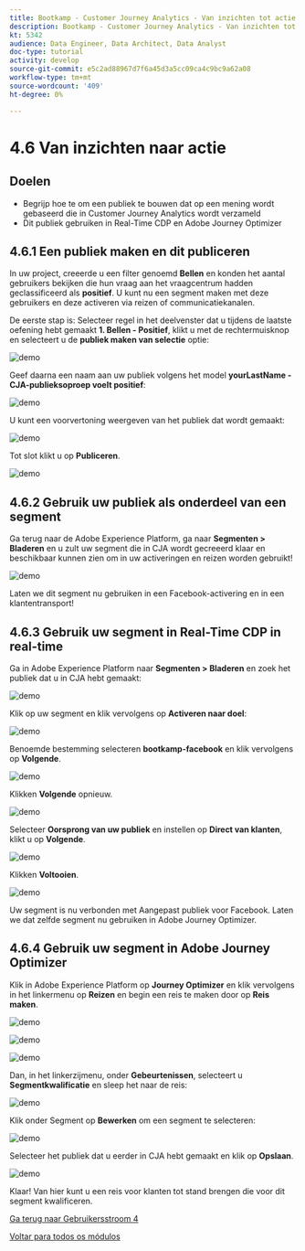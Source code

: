 ```yaml
---
title: Bootkamp - Customer Journey Analytics - Van inzichten tot actie
description: Bootkamp - Customer Journey Analytics - Van inzichten tot actie
kt: 5342
audience: Data Engineer, Data Architect, Data Analyst
doc-type: tutorial
activity: develop
source-git-commit: e5c2ad88967d7f6a45d3a5cc09ca4c9bc9a62a08
workflow-type: tm+mt
source-wordcount: '409'
ht-degree: 0%

---
```


# 4.6 Van inzichten naar actie

## Doelen

- Begrijp hoe te om een publiek te bouwen dat op een mening wordt gebaseerd die in Customer Journey Analytics wordt verzameld
- Dit publiek gebruiken in Real-Time CDP en Adobe Journey Optimizer

## 4.6.1 Een publiek maken en dit publiceren

In uw project, creeerde u een filter genoemd **Bellen** en konden het aantal gebruikers bekijken die hun vraag aan het vraagcentrum hadden geclassificeerd als **positief**. U kunt nu een segment maken met deze gebruikers en deze activeren via reizen of communicatiekanalen.

De eerste stap is: Selecteer regel in het deelvenster dat u tijdens de laatste oefening hebt gemaakt **1. Bellen - Positief**, klikt u met de rechtermuisknop en selecteert u de **publiek maken van selectie** optie:

![demo](./images/aud1.png)

Geef daarna een naam aan uw publiek volgens het model **yourLastName - CJA-publieksoproep voelt positief**:

![demo](./images/aud2.png)

U kunt een voorvertoning weergeven van het publiek dat wordt gemaakt:

![demo](./images/aud3.png)

Tot slot klikt u op **Publiceren**.

![demo](./images/aud4.png)

## 4.6.2 Gebruik uw publiek als onderdeel van een segment

Ga terug naar de Adobe Experience Platform, ga naar **Segmenten > Bladeren** en u zult uw segment die in CJA wordt gecreeerd klaar en beschikbaar kunnen zien om in uw activeringen en reizen worden gebruikt!

![demo](./images/aud5.png)

Laten we dit segment nu gebruiken in een Facebook-activering en in een klantentransport!

## 4.6.3 Gebruik uw segment in Real-Time CDP in real-time

Ga in Adobe Experience Platform naar **Segmenten > Bladeren** en zoek het publiek dat u in CJA hebt gemaakt:

![demo](./images/aud6.png)

Klik op uw segment en klik vervolgens op **Activeren naar doel**:

![demo](./images/aud7.png)

Benoemde bestemming selecteren **bootkamp-facebook** en klik vervolgens op **Volgende**.

![demo](./images/aud8.png)

Klikken **Volgende** opnieuw.

![demo](./images/aud9.png)

Selecteer **Oorsprong van uw publiek** en instellen op **Direct van klanten**, klikt u op **Volgende**.

![demo](./images/aud10.png)

Klikken **Voltooien**.

![demo](./images/aud11.png)

Uw segment is nu verbonden met Aangepast publiek voor Facebook. Laten we dat zelfde segment nu gebruiken in Adobe Journey Optimizer.

## 4.6.4 Gebruik uw segment in Adobe Journey Optimizer

Klik in Adobe Experience Platform op **Journey Optimizer** en klik vervolgens in het linkermenu op **Reizen** en begin een reis te maken door op **Reis maken**.

![demo](./images/aud20.png)

![demo](./images/aud21.png)

![demo](./images/aud22.png)

Dan, in het linkerzijmenu, onder **Gebeurtenissen**, selecteert u **Segmentkwalificatie** en sleep het naar de reis:

![demo](./images/aud23.png)

Klik onder Segment op **Bewerken** om een segment te selecteren:

![demo](./images/aud24.png)

Selecteer het publiek dat u eerder in CJA hebt gemaakt en klik op  **Opslaan**.

![demo](./images/aud25.png)

Klaar! Van hier kunt u een reis voor klanten tot stand brengen die voor dit segment kwalificeren.

[Ga terug naar Gebruikersstroom 4](./uc4.md)

[Voltar para todos os módulos](./../../overview.md)
